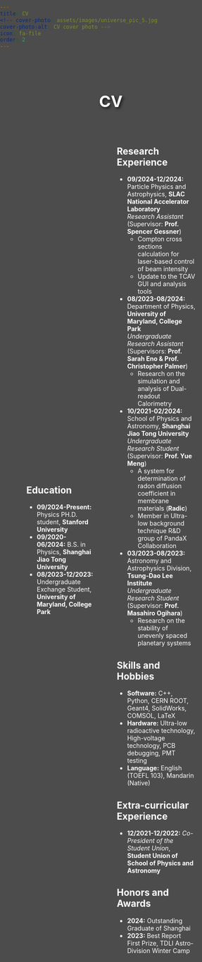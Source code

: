 ```yaml
---
title: CV
<!-- cover-photo: assets/images/universe_pic_5.jpg
cover-photo-alt: CV cover photo -->
icon: fa-file
order: 2
---
```


<style>
body {
  margin: 0;
  padding: 0;
  background: transparent; 
  position: relative;
}

body::before {
  content: "";
  position: fixed; 
  top: 0;
  left: 0;
  width: 100%;
  height: 100%;
  background: linear-gradient(
                rgba(0, 0, 0, 0.7), 
                rgba(0, 0, 0, 0.7)
              ), 
              url('assets/images/universe_pic_5.jpg') no-repeat center center fixed;
  background-size: cover;
  z-index: -1;       
}
</style>

<div style="position: relative; text-align: center; color: white; padding: 30px; max-width: 1200px; margin: 0 auto;">

  <h1 style="color: #ffffff; font-size: 36px; text-shadow: 3px 3px 6px rgba(0, 0, 0, 0.7); margin-bottom: 20px;">
    CV
  </h1>
  
  <div style="
    display: flex; 
    align-items: center; 
    justify-content: center;
    gap: 50px;
    max-width: 100%; 
    padding: 30px;
    border-radius: 15px;
    background: rgba(0, 0, 0, 0.0);
  ">


<div style="text-align:left;">
  <h2>Education</h2>
  <ul>
    <li><strong>09/2024-Present:</strong> Physics PH.D. student, <strong>Stanford University</strong></li>
    <li><strong>09/2020-06/2024:</strong> B.S. in Physics, <strong>Shanghai Jiao Tong University</strong></li>
    <li><strong>08/2023-12/2023:</strong> Undergraduate Exchange Student, <strong>University of Maryland, College Park</strong></li>
  </ul>
</div>

<div style="text-align:left;">
  <h2>Research Experience</h2>
  <ul>
    <li><strong>09/2024-12/2024:</strong> Particle Physics and Astrophysics, <strong>SLAC National Accelerator Laboratory</strong><br>
      <em>Research Assistant</em> (Supervisor: <strong>Prof. Spencer Gessner</strong>)<br>
      <ul>
        <li>Compton cross sections calculation for laser-based control of beam intensity</li>
        <li>Update to the TCAV GUI and analysis tools</li>
      </ul>
    </li>
    <li><strong>08/2023-08/2024:</strong> Department of Physics, <strong>University of Maryland, College Park</strong><br>
      <em>Undergraduate Research Assistant</em> (Supervisors: <strong>Prof. Sarah Eno & Prof. Christopher Palmer</strong>)<br>
      <ul>
        <li>Research on the simulation and analysis of Dual-readout Calorimetry</li>
      </ul>
    </li>
    <li><strong>10/2021-02/2024:</strong> School of Physics and Astronomy, <strong>Shanghai Jiao Tong University</strong><br>
      <em>Undergraduate Research Student</em> (Supervisor: <strong>Prof. Yue Meng</strong>)<br>
      <ul>
        <li>A system for determination of radon diffusion coefficient in membrane materials (<strong>Radic</strong>)</li>
        <li>Member in Ultra-low background technique R&D group of PandaX Collaboration</li>
      </ul>
    </li>
    <li><strong>03/2023-08/2023:</strong> Astronomy and Astrophysics Division, <strong>Tsung-Dao Lee Institute</strong><br>
      <em>Undergraduate Research Student</em> (Supervisor: <strong>Prof. Masahiro Ogihara</strong>)<br>
      <ul>
        <li>Research on the stability of unevenly spaced planetary systems</li>
      </ul>
    </li>
  </ul>

  <h2>Skills and Hobbies</h2>
  <ul>
    <li><strong>Software:</strong> C++, Python, CERN ROOT, Geant4, SolidWorks, COMSOL, LaTeX</li>
    <li><strong>Hardware:</strong> Ultra-low radioactive technology, High-voltage technology, PCB debugging, PMT testing</li>
    <li><strong>Language:</strong> English (TOEFL 103), Mandarin (Native)</li>
  </ul>

  <h2>Extra-curricular Experience</h2>
  <ul>
    <li><strong>12/2021-12/2022:</strong> <em>Co-President of the Student Union</em>, <strong>Student Union of School of Physics and Astronomy</strong></li>
  </ul>

  <h2>Honors and Awards</h2>
  <ul>
    <li><strong>2024:</strong> Outstanding Graduate of Shanghai</li>
    <li><strong>2023:</strong> Best Report First Prize, TDLI Astro-Division Winter Camp</li>
  </ul>
</div>

  </div>

</div>
